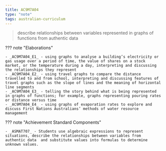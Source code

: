```yaml
---
title: AC9M7A04
type: "note"
tags: australian-curriculum
---
```




> describe relationships between variables represented in graphs of functions from authentic data

??? note "Elaborations"

	- _AC9M7A04_E1_ - using graphs to analyse a building’s electricity or gas usage over a period of time, the value of shares on a stock market, or the temperature during a day, interpreting and discussing the relationships they represent
	- _AC9M7A04_E2_ - using travel graphs to compare the distance travelled to and from school, interpreting and discussing features of travel graphs such as the slope of lines and the meaning of horizontal line segments
	- _AC9M7A04_E3_ - telling the story behind what is being represented in graphs of functions; for example, graphs representing pouring rates or distance versus time
	- _AC9M7A04_E4_ - using graphs of evaporation rates to explore and discuss First Nations Australians’ methods of water resource management
??? note "Achievement Standard Components"

	- _ASMAT707_ - Students use algebraic expressions to represent situations, describe the relationships between variables from authentic data  and substitute values into formulas to determine unknown values.



